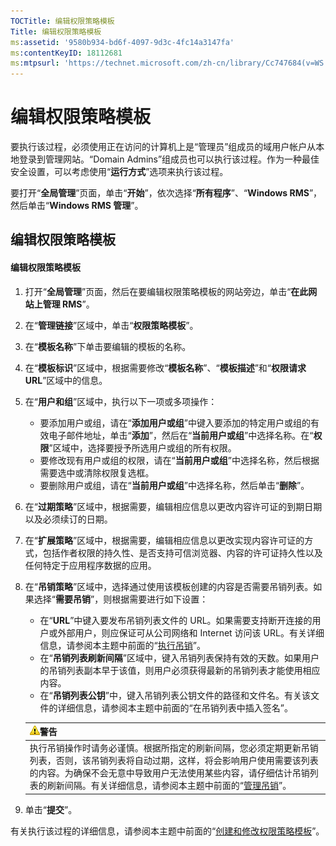 ```yaml
---
TOCTitle: 编辑权限策略模板
Title: 编辑权限策略模板
ms:assetid: '9580b934-bd6f-4097-9d3c-4fc14a3147fa'
ms:contentKeyID: 18112681
ms:mtpsurl: 'https://technet.microsoft.com/zh-cn/library/Cc747684(v=WS.10)'
---
```


编辑权限策略模板
================

要执行该过程，必须使用正在访问的计算机上是“管理员”组成员的域用户帐户从本地登录到管理网站。“Domain Admins”组成员也可以执行该过程。作为一种最佳安全设置，可以考虑使用“**运行方式**”选项来执行该过程。

要打开“**全局管理**”页面，单击“**开始**”，依次选择“**所有程序**”、“**Windows RMS**”，然后单击“**Windows RMS 管理**”。

编辑权限策略模板
----------------

#### 编辑权限策略模板

1.  打开“**全局管理**”页面，然后在要编辑权限策略模板的网站旁边，单击“**在此网站上管理 RMS**”。

2.  在“**管理链接**”区域中，单击“**权限策略模板**”。

3.  在“**模板名称**”下单击要编辑的模板的名称。

4.  在“**模板标识**”区域中，根据需要修改“**模板名称**”、“**模板描述**”和“**权限请求 URL**”区域中的信息。

5.  在“**用户和组**”区域中，执行以下一项或多项操作：

    -   要添加用户或组，请在“**添加用户或组**”中键入要添加的特定用户或组的有效电子邮件地址，单击“**添加**”，然后在“**当前用户或组**”中选择名称。在“**权限**”区域中，选择要授予所选用户或组的所有权限。
    -   要修改现有用户或组的权限，请在“**当前用户或组**”中选择名称，然后根据需要选中或清除权限复选框。
    -   要删除用户或组，请在“**当前用户或组**”中选择名称，然后单击“**删除**”。

6.  在“**过期策略**”区域中，根据需要，编辑相应信息以更改内容许可证的到期日期以及必须续订的日期。

7.  在“**扩展策略**”区域中，根据需要，编辑相应信息以更改实现内容许可证的方式，包括作者权限的持久性、是否支持可信浏览器、内容的许可证持久性以及任何特定于应用程序数据的应用。

8.  在“**吊销策略**”区域中，选择通过使用该模板创建的内容是否需要吊销列表。如果选择“**需要吊销**”，则根据需要进行如下设置：

    -   在“**URL**”中键入要发布吊销列表文件的 URL。如果需要支持断开连接的用户或外部用户，则应保证可从公司网络和 Internet 访问该 URL。有关详细信息，请参阅本主题中前面的“[执行吊销](https://technet.microsoft.com/4735f060-7197-4ae2-830a-f91bcc4de30a)”。
    -   在“**吊销列表刷新间隔**”区域中，键入吊销列表保持有效的天数。如果用户的吊销列表副本早于该值，则用户必须获得最新的吊销列表才能使用相应内容。
    -   在“**吊销列表公钥**”中，键入吊销列表公钥文件的路径和文件名。有关该文件的详细信息，请参阅本主题中前面的“在吊销列表中插入签名”。

    | ![](images/Cc747684.Caution(WS.10).gif)警告                                                                                                                                                                                                                                                                 |
    |------------------------------------------------------------------------------------------------------------------------------------------------------------------------------------------------------------------------------------------------------------------------------------------------------------------------------------------|
    | 执行吊销操作时请务必谨慎。根据所指定的刷新间隔，您必须定期更新吊销列表，否则，该吊销列表将自动过期，这样，将会影响用户使用需要该列表的内容。为确保不会无意中导致用户无法使用某些内容，请仔细估计吊销列表的刷新间隔。有关详细信息，请参阅本主题中前面的“[管理吊销](https://technet.microsoft.com/df732a7d-1fb0-4845-87ca-fab4bc5f98a0)”。 |

9.  单击“**提交**”。

有关执行该过程的详细信息，请参阅本主题中前面的“[创建和修改权限策略模板](https://technet.microsoft.com/6014176f-ef71-4d29-b3e3-da129c18563d)”。
